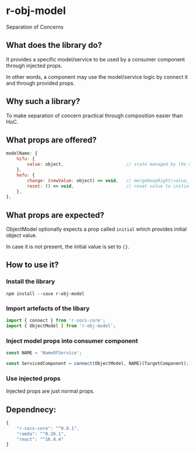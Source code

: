 # r-obj-model

Separation of Concerns

## What does the library do?

It provides a specific model/service to be used by a consumer component through injected props.

In other words, a component may use the model/service logic by connect it and through provided props.

## Why such a library?

To make separation of concern practical through composition easier than HoC.

## What props are offered?

```javascript
modelName: {
    hifu: {
        value: object,                        // state managed by the model.
    },
    hefu: {
        change: (newValue: object) => void,   // mergeDeepRight(value, newValue).
        reset: () => void,                    // reset value to initial.
    },
},
```

## What props are expected?

ObjectModel optionally expects a prop called `initial` which provides initial object value.

In case it is not present, the initial value is set to `{}`.

## How to use it?

### Install the library

`npm install --save r-obj-model`

### Import artefacts of the libary

```javascript
import { connect } from 'r-socs-core';
import { ObjectModel } from 'r-obj-model';
```

### Inject model props into consumer component

```javascript
const NAME = 'NameOfService';

const ServicedComponent = connect(ObjectModel, NAME)(TargetComponent);
```

### Use injected props

Injected props are just normal props.

## Dependnecy:

```javascript
{
    "r-socs-core": "^0.0.1",
    "ramda": "^0.26.1",
    "react": "^16.8.4"
}
```
